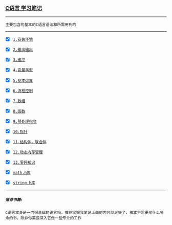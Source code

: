 ### <a href="#top" id="top"> C语言 学习笔记 </a>
-----
`主要包含的基本的C语言语法和所需用到的`

----

- [x] [`1.安装环境`](./1.Installation-environment.md)
- [x] [`2.输出输出`](./2.input.output.md)
- [x] [`3.缓冲`](./3.buffer.md)
- [x] [`4.变量类型`](./4.variables--datatypes.md)
- [x] [`5.基本运算`](./5.arithmetic.md)
- [x] [`6.流程控制`](./6.cyclic-selective.md)
- [x] [`7.数组`](./7.array.md)
- [x] [`8.函数`](./8.function.md)
- [x] [`9.预处理指令`](./9.preprocessor-directives.md)
- [x] [`10.指针`](./10.pointer.md)
- [x] [`11.结构体，联合体`](./11.struct.md)
- [x] [`12.动态内存管理`](./12.dynamic-memory-management.md)
- [x] [`13.零碎知识`](./13.importantce.md)
- [x] [`math.h库`](./.h.math.md 	)
- [x] [`string.h库`](./.h.string.md)

 

 ----
 ##### **`推荐书籍:`**

 `C语言本身是一门很基础的语言吗，推荐掌握我笔记上面的内容就足够了，根本不需要买什么多余的书，除非你需要深入它做一些专业的工作`
 
